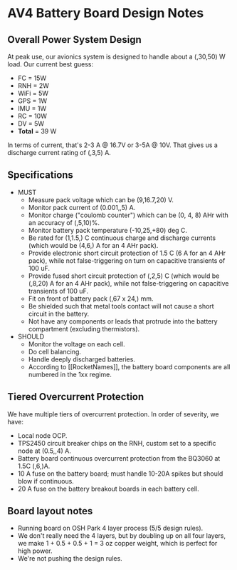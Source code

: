 # AV4 Battery Board Design Notes

## Overall Power System Design

At peak use, our avionics system is designed to handle about a (,30,50) W load. Our current best guess:

- FC = 15W
- RNH = 2W
- WiFi = 5W
- GPS = 1W
- IMU = 1W
- RC = 10W
- DV = 5W
- **Total** = 39 W

In terms of current, that's 2-3 A @ 16.7V or 3-5A @ 10V. That gives us a discharge current rating of (,3,5) A.

## Specifications

- MUST 
   - Measure pack voltage which can be (9,16.7,20) V.
   - Monitor pack current of (0.001,,5) A. 
   - Monitor charge ("coulomb counter") which can be (0, 4, 8) AHr with an accuracy of (,5,10)%.
   - Monitor battery pack temperature (-10,25,+80) deg C.
   - Be rated for (1,1.5,) C continuous charge and discharge currents (which would be (4,6,) A for an 4 AHr pack).
   - Provide electronic short circuit protection of 1.5 C (6 A for an 4 AHr pack), while not false-triggering on turn on capacitive transients of 100 uF.
   - Provide fused short circuit protection of (,2,5) C (which would be (,8,20) A for an 4 AHr pack), while not false-triggering on capacitive transients of 100 uF.
   - Fit on front of battery pack (,67 x 24,) mm.
   - Be shielded such that metal tools contact will not cause a short circuit in the battery.
   - Not have any components or leads that protrude into the battery compartment (excluding thermistors).
- SHOULD
   - Monitor the voltage on each cell.
   - Do cell balancing.
   - Handle deeply discharged batteries.
   - According to [[RocketNames]], the battery board components are all numbered in the 1xx regime.


## Tiered Overcurrent Protection

We have multiple tiers of overcurrent protection. In order of severity, we have:

- Local node OCP.
- TPS2450 circuit breaker chips on the RNH, custom set to a specific node at (0.5,,4) A.
- Battery board continuous overcurrent protection from the BQ3060 at 1.5C (,6,)A.
- 10 A fuse on the battery board; must handle 10-20A spikes but should blow if continuous.
- 20 A fuse on the battery breakout boards in each battery cell.


## Board layout notes

- Running board on OSH Park 4 layer process (5/5 design rules).
- We don't really need the 4 layers, but by doubling up on all four layers, we make 1 + 0.5 + 0.5 + 1 = 3 oz copper weight, which is perfect for high power.
- We're not pushing the design rules.





